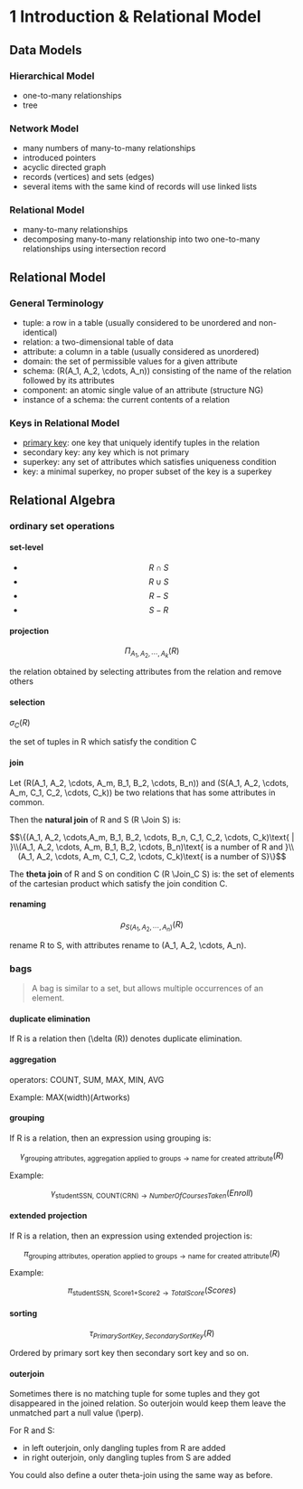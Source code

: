 # 1 Introduction & Relational Model

## Data Models

### Hierarchical Model

- one-to-many relationships
- tree

### Network Model

- many numbers of many-to-many relationships
- introduced pointers
- acyclic directed graph
- records (vertices) and sets (edges)
- several items with the same kind of records will use linked lists

### Relational Model

- many-to-many relationships
- decomposing many-to-many relationship into two one-to-many relationships using intersection record

## Relational Model

### General Terminology

- tuple: a row in a table (usually considered to be unordered and non-identical)
- relation: a two-dimensional table of data
- attribute: a column in a table (usually considered as unordered)
- domain: the set of permissible values for a given attribute
- schema: \(R(A_1, A_2, \cdots, A_n)\) consisting of the name of the relation followed by its attributes
- component: an atomic single value of an attribute (structure NG)
- instance of a schema: the current contents of a relation

### Keys in Relational Model

- <u>primary key</u>: one key that uniquely identify tuples in the relation
- secondary key: any key which is not primary
- superkey: any set of attributes which satisfies uniqueness condition
- key: a minimal superkey, no proper subset of the key is a superkey

## Relational Algebra

### ordinary set operations

#### set-level

- $$R \cap S$$
- $$R \cup S$$
- $$R-S$$
- $$S-R$$

#### projection

$$\Pi_{A_1,A_2,\cdots,A_k}(R)$$

the relation obtained by selecting attributes from the relation and remove others

#### selection

$\sigma_C(R)$

the set of tuples in R which satisfy the condition C

#### join

Let \(R(A_1, A_2, \cdots, A_m, B_1, B_2, \cdots, B_n)\) and \(S(A_1, A_2, \cdots, A_m, C_1, C_2, \cdots, C_k)\) be two relations that has some attributes in common.

Then the **natural join** of R and S \(R \Join S\) is:

$$\{(A_1, A_2, \cdots,A_m, B_1, B_2, \cdots, B_n, C_1, C_2, \cdots, C_k)\text{ | }\\(A_1, A_2, \cdots, A_m, B_1, B_2, \cdots, B_n)\text{ is a number of R and }\\(A_1, A_2, \cdots, A_m, C_1, C_2, \cdots, C_k)\text{ is a number of S}\}$$

The **theta join** of R and S on condition C \(R \Join_C S\) is: the set of elements of the cartesian product which satisfy the join condition C.

#### renaming

$$\rho_{S(A_1,A_2,\cdots,A_n)}(R)$$

rename R to S, with attributes rename to \(A_1, A_2, \cdots, A_n\).

### bags

> A bag is similar to a set, but allows multiple occurrences of an element.

#### duplicate elimination

If R is a relation then \(\delta (R)\) denotes duplicate elimination.

#### aggregation

operators: COUNT, SUM, MAX, MIN, AVG

Example: MAX(width)(Artworks)

#### grouping

If R is a relation, then an expression using grouping is:

$$\gamma_{\text{grouping attributes, aggregation applied to groups} \rightarrow \text{name for created attribute}}(R)$$

Example:

$$\gamma_{\text{studentSSN, COUNT(CRN)} \rightarrow NumberOfCoursesTaken}(Enroll)$$

#### extended projection

If R is a relation, then an expression using extended projection is:

$$\pi_{\text{grouping attributes, operation applied to groups} \rightarrow \text{name for created attribute}}(R)$$

Example:

$$\pi_{\text{studentSSN, Score1+Score2} \rightarrow TotalScore}(Scores)$$

#### sorting

$$\tau_{PrimarySortKey, SecondarySortKey}(R)$$

Ordered by primary sort key then secondary sort key and so on.

#### outerjoin

Sometimes there is no matching tuple for some tuples and they got disappeared in the joined relation. So outerjoin would keep them leave the unmatched part a null value \(\perp\).

For R and S:

- in left outerjoin, only dangling tuples from R are added
- in right outerjoin, only dangling tuples from S are added

You could also define a outer theta-join using the same way as before.